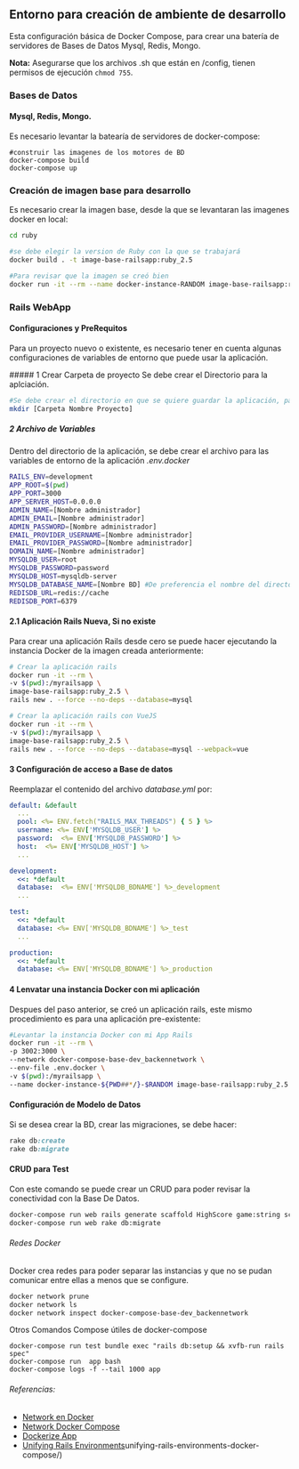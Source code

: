 ## Entorno para creación de ambiente de desarrollo
Esta configuración básica de Docker Compose, para crear una batería de servidores de Bases de Datos Mysql, Redis, Mongo.

**Nota:** Asegurarse que los archivos .sh que están en /config, tienen permisos de ejecución `chmod 755`.

### Bases de Datos
####  Mysql, Redis, Mongo.
Es necesario levantar la batearía de servidores de docker-compose:
```
#construir las imagenes de los motores de BD
docker-compose build
docker-compose up
```

### Creación de imagen base para desarrollo
Es necesario crear la imagen base, desde la que se levantaran las imagenes docker en local:
```sh
cd ruby

#se debe elegir la version de Ruby con la que se trabajará
docker build . -t image-base-railsapp:ruby_2.5

#Para revisar que la imagen se creó bien
docker run -it --rm --name docker-instance-RANDOM image-base-railsapp:ruby_2.5 bash
```

### Rails WebApp
#### Configuraciones y PreRequitos
Para un proyecto nuevo o existente, es necesario tener en cuenta algunas configuraciones de variables de entorno que puede usar la aplicación. 

##### 1 Crear Carpeta de proyecto
Se debe crear el Directorio para la aplciación.
```sh
#Se debe crear el directorio en que se quiere guardar la aplicación, para poder hacer referencia como un volumen en la instancia docker mas adelante.
mkdir [Carpeta Nombre Proyecto]
```
##### 2 Archivo de Variables
Dentro del directorio de la aplicación, se debe crear el archivo para las variables de entorno de la aplicación *.env.docker*
```sh
RAILS_ENV=development
APP_ROOT=$(pwd)
APP_PORT=3000
APP_SERVER_HOST=0.0.0.0
ADMIN_NAME=[Nombre administrador]
ADMIN_EMAIL=[Nombre administrador]
ADMIN_PASSWORD=[Nombre administrador]
EMAIL_PROVIDER_USERNAME=[Nombre administrador]
EMAIL_PROVIDER_PASSWORD=[Nombre administrador]
DOMAIN_NAME=[Nombre administrador]
MYSQLDB_USER=root
MYSQLDB_PASSWORD=password
MYSQLDB_HOST=mysqldb-server
MYSQLDB_DATABASE_NAME=[Nombre BD] #De preferencia el nombre del directorio, lo puedes extraer con ** echo "${PWD##*/}" **
REDISDB_URL=redis://cache
REDISDB_PORT=6379
```

#### 2.1 Aplicación Rails Nueva, Si no existe
Para crear una aplicación Rails desde cero se puede hacer ejecutando la instancia Docker de la imagen creada anteriormente:
```sh
# Crear la aplicación rails
docker run -it --rm \
-v $(pwd):/myrailsapp \
image-base-railsapp:ruby_2.5 \
rails new . --force --no-deps --database=mysql

# Crear la aplicación rails con VueJS
docker run -it --rm \
-v $(pwd):/myrailsapp \
image-base-railsapp:ruby_2.5 \
rails new . --force --no-deps --database=mysql --webpack=vue
```

#### 3 Configuración de acceso a Base de datos
Reemplazar el contenido del archivo _database.yml_ por:
```yaml
default: &default
  ...
  pool: <%= ENV.fetch("RAILS_MAX_THREADS") { 5 } %>
  username: <%= ENV['MYSQLDB_USER'] %>
  password:  <%= ENV['MYSQLDB_PASSWORD'] %>
  host:  <%= ENV['MYSQLDB_HOST'] %>
  ...

development:
  <<: *default
  database:  <%= ENV['MYSQLDB_BDNAME'] %>_development
  ...

test:
  <<: *default
  database: <%= ENV['MYSQLDB_BDNAME'] %>_test
  ...

production:
  <<: *default
  database: <%= ENV['MYSQLDB_BDNAME'] %>_production  
```

#### 4 Lenvatar una instancia Docker con mi aplicación
Despues del paso anterior, se creó un aplicación rails, este mismo procedimiento es para una aplicación pre-existente:
```sh
#Levantar la instancia Docker con mi App Rails
docker run -it --rm \
-p 3002:3000 \
--network docker-compose-base-dev_backennetwork \
--env-file .env.docker \
-v $(pwd):/myrailsapp \
--name docker-instance-${PWD##*/}-$RANDOM image-base-railsapp:ruby_2.5

```

#### Configuración de Modelo de Datos
Si se desea crear la BD, crear las migraciones, se debe hacer:
```ruby
rake db:create
rake db:migrate
```


#### CRUD para Test
Con este comando se puede crear un CRUD para poder revisar la conectividad con la Base De Datos.
```sh
docker-compose run web rails generate scaffold HighScore game:string score:integer
docker-compose run web rake db:migrate
```


###### Redes Docker
Docker crea redes para poder separar las instancias y que no se pudan comunicar entre ellas a menos que se configure.
```sh
docker network prune
docker network ls
docker network inspect docker-compose-base-dev_backennetwork
```


Otros Comandos Compose útiles de docker-compose
```
docker-compose run test bundle exec "rails db:setup && xvfb-run rails spec"
docker-compose run  app bash
docker-compose logs -f --tail 1000 app
```

###### Referencias:
- [Network en Docker](https://docs.docker.com/network/network-tutorial-standalone/)
- [Network Docker Compose](https://docker-k8s-lab.readthedocs.io/en/latest/docker/docker-compose.html)
- [Dockerize App](https://nickjanetakis.com/blog/dockerize-a-rails-5-postgres-redis-sidekiq-action-cable-app-with-docker-compose)
- [Unifying Rails Environments](https://phraseapp.com/blog/posts/unifying-rails-environments-docker-compose/)unifying-rails-environments-docker-compose/)